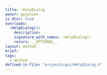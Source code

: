 ```yaml
---
title: ~HelpDialog
owner: gwjensen
is_dtor: true
overloads:
  ~HelpDialog():
    description:
    signature_with_names: ~HelpDialog()
    return: __OPTIONAL__
layout: method
brief:
tags:
  - method
defined-in-file: "projects/gui/HelpDialog.h"
---
```

